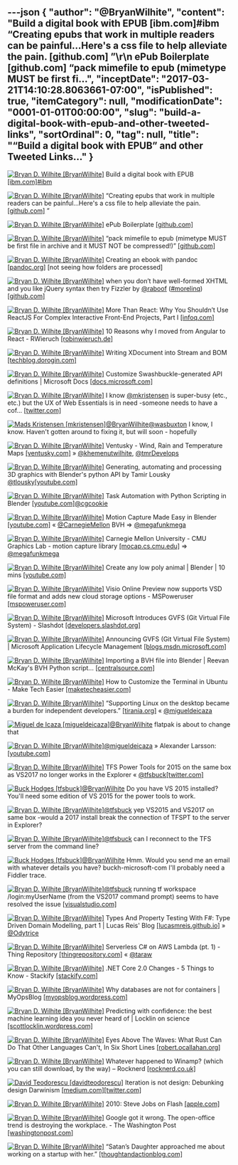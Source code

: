 ---json
{
  "author": "@BryanWilhite",
  "content": "Build a digital book with EPUB [ibm.com]#ibm “Creating epubs that work in multiple readers can be painful…Here's a css file to help alleviate the pain. [github.com] ”\r\n       ePub Boilerplate [github.com] “pack mimefile to epub (mimetype MUST be first fi...",
  "inceptDate": "2017-03-21T14:10:28.8063661-07:00",
  "isPublished": true,
  "itemCategory": null,
  "modificationDate": "0001-01-01T00:00:00",
  "slug": "build-a-digital-book-with-epub-and-other-tweeted-links",
  "sortOrdinal": 0,
  "tag": null,
  "title": "“Build a digital book with EPUB” and other Tweeted Links…"
}
---

[<img alt="Bryan D. Wilhite [BryanWilhite]" src="https://songhay.blob.core.windows.net/shared-social-twitter/BryanWilhite.jpeg">](http://t.co/UNdqV0Z1zz "Bryan D. Wilhite [BryanWilhite]") Build a digital book with EPUB [[ibm.com]](http://www.ibm.com/developerworks/xml/tutorials/x-epubtut/?platform=hootsuite)[#ibm](http://twitter.com/search?q=%23ibm)

[<img alt="Bryan D. Wilhite [BryanWilhite]" src="https://songhay.blob.core.windows.net/shared-social-twitter/BryanWilhite.jpeg">](http://t.co/UNdqV0Z1zz "Bryan D. Wilhite [BryanWilhite]") “Creating epubs that work in multiple readers can be painful…Here's a css file to help alleviate the pain. [[github.com]](https://github.com/mattharrison/epub-css-starter-kit?platform=hootsuite) ” 

[<img alt="Bryan D. Wilhite [BryanWilhite]" src="https://songhay.blob.core.windows.net/shared-social-twitter/BryanWilhite.jpeg">](http://t.co/UNdqV0Z1zz "Bryan D. Wilhite [BryanWilhite]") ePub Boilerplate [[github.com]](https://github.com/javierarce/epub-boilerplate?platform=hootsuite)

[<img alt="Bryan D. Wilhite [BryanWilhite]" src="https://songhay.blob.core.windows.net/shared-social-twitter/BryanWilhite.jpeg">](http://t.co/UNdqV0Z1zz "Bryan D. Wilhite [BryanWilhite]") “pack mimefile to epub (mimetype MUST be first file in archive and it MUST NOT be compressed!)” [[github.com]](https://github.com/ikrukov/epub?platform=hootsuite)

[<img alt="Bryan D. Wilhite [BryanWilhite]" src="https://songhay.blob.core.windows.net/shared-social-twitter/BryanWilhite.jpeg">](http://t.co/UNdqV0Z1zz "Bryan D. Wilhite [BryanWilhite]") Creating an ebook with pandoc [[pandoc.org]](http://pandoc.org/epub.html?platform=hootsuite) [not seeing how folders are processed] 

[<img alt="Bryan D. Wilhite [BryanWilhite]" src="https://songhay.blob.core.windows.net/shared-social-twitter/BryanWilhite.jpeg">](http://t.co/UNdqV0Z1zz "Bryan D. Wilhite [BryanWilhite]") when you don’t have well-formed XHTML and you like jQuery syntax then try Fizzler by [@raboof](http://twitter.com/raboof) ([#morelinq](http://twitter.com/search?q=%23morelinq)) [[github.com]](https://github.com/atifaziz/Fizzler?platform=hootsuite)

[<img alt="Bryan D. Wilhite [BryanWilhite]" src="https://songhay.blob.core.windows.net/shared-social-twitter/BryanWilhite.jpeg">](http://t.co/UNdqV0Z1zz "Bryan D. Wilhite [BryanWilhite]") More Than React: Why You Shouldn’t Use ReactJS For Complex Interactive Front-End Projects, Part I [[infoq.com]](https://www.infoq.com/articles/more-than-react-part-i)

[<img alt="Bryan D. Wilhite [BryanWilhite]" src="https://songhay.blob.core.windows.net/shared-social-twitter/BryanWilhite.jpeg">](http://t.co/UNdqV0Z1zz "Bryan D. Wilhite [BryanWilhite]") 10 Reasons why I moved from Angular to React - RWieruch [[robinwieruch.de]](https://www.robinwieruch.de/reasons-why-i-moved-from-angular-to-react/)

[<img alt="Bryan D. Wilhite [BryanWilhite]" src="https://songhay.blob.core.windows.net/shared-social-twitter/BryanWilhite.jpeg">](http://t.co/UNdqV0Z1zz "Bryan D. Wilhite [BryanWilhite]") Writing XDocument into Stream and BOM [[techblog.dorogin.com]](https://techblog.dorogin.com/writing-xdocument-into-stream-and-bom-f4e8380e2bdb#.okkhpviwd?platform=hootsuite)

[<img alt="Bryan D. Wilhite [BryanWilhite]" src="https://songhay.blob.core.windows.net/shared-social-twitter/BryanWilhite.jpeg">](http://t.co/UNdqV0Z1zz "Bryan D. Wilhite [BryanWilhite]") Customize Swashbuckle-generated API definitions | Microsoft Docs [[docs.microsoft.com]](https://docs.microsoft.com/en-us/azure/app-service-api/app-service-api-dotnet-swashbuckle-customize)

[<img alt="Bryan D. Wilhite [BryanWilhite]" src="https://songhay.blob.core.windows.net/shared-social-twitter/BryanWilhite.jpeg">](http://t.co/UNdqV0Z1zz "Bryan D. Wilhite [BryanWilhite]") I know [@mkristensen](http://twitter.com/mkristensen) is super-busy (etc., etc.) but the UX of Web Essentials is in need -someone needs to have a cof… [[twitter.com]](https://twitter.com/i/web/status/840310656960151552)

[<img alt="Mads Kristensen [mkristensen]" src="https://songhay.blob.core.windows.net/shared-social-twitter/mkristensen.jpeg">](http://t.co/uzMyatLQEv "Mads Kristensen [mkristensen]")[@BryanWilhite](http://twitter.com/BryanWilhite)[@wasbuxton](http://twitter.com/wasbuxton) I know, I know. Haven't gotten around to fixing it, but will soon - hopefully 

[<img alt="Bryan D. Wilhite [BryanWilhite]" src="https://songhay.blob.core.windows.net/shared-social-twitter/BryanWilhite.jpeg">](http://t.co/UNdqV0Z1zz "Bryan D. Wilhite [BryanWilhite]") Ventusky - Wind, Rain and Temperature Maps [[ventusky.com]](https://www.ventusky.com/) » [@khemenutwilhite](http://twitter.com/khemenutwilhite), [@tmrDevelops](http://twitter.com/tmrDevelops)

[<img alt="Bryan D. Wilhite [BryanWilhite]" src="https://songhay.blob.core.windows.net/shared-social-twitter/BryanWilhite.jpeg">](http://t.co/UNdqV0Z1zz "Bryan D. Wilhite [BryanWilhite]") Generating, automating and processing 3D graphics with Blender's python API by Tamir Lousky [@tlousky](http://twitter.com/tlousky)[[youtube.com]](https://www.youtube.com/watch?v=FB0TY51Hid0)

[<img alt="Bryan D. Wilhite [BryanWilhite]" src="https://songhay.blob.core.windows.net/shared-social-twitter/BryanWilhite.jpeg">](http://t.co/UNdqV0Z1zz "Bryan D. Wilhite [BryanWilhite]") Task Automation with Python Scripting in Blender [[youtube.com]](https://www.youtube.com/watch?v=ZZWSvUgR38Y)[@cgcookie](http://twitter.com/cgcookie)

[<img alt="Bryan D. Wilhite [BryanWilhite]" src="https://songhay.blob.core.windows.net/shared-social-twitter/BryanWilhite.jpeg">](http://t.co/UNdqV0Z1zz "Bryan D. Wilhite [BryanWilhite]") Motion Capture Made Easy in Blender [[youtube.com]](https://www.youtube.com/watch?v=dFLPjVWjmCY) « [@CarnegieMellon](http://twitter.com/CarnegieMellon) BVH =&gt; [@megafunkmega](http://twitter.com/megafunkmega)

[<img alt="Bryan D. Wilhite [BryanWilhite]" src="https://songhay.blob.core.windows.net/shared-social-twitter/BryanWilhite.jpeg">](http://t.co/UNdqV0Z1zz "Bryan D. Wilhite [BryanWilhite]") Carnegie Mellon University - CMU Graphics Lab - motion capture library [[mocap.cs.cmu.edu]](http://mocap.cs.cmu.edu/) =&gt; [@megafunkmega](http://twitter.com/megafunkmega)

[<img alt="Bryan D. Wilhite [BryanWilhite]" src="https://songhay.blob.core.windows.net/shared-social-twitter/BryanWilhite.jpeg">](http://t.co/UNdqV0Z1zz "Bryan D. Wilhite [BryanWilhite]") Create any low poly animal | Blender | 10 mins [[youtube.com]](https://www.youtube.com/watch?v=JjW6r10Mlqs)

[<img alt="Bryan D. Wilhite [BryanWilhite]" src="https://songhay.blob.core.windows.net/shared-social-twitter/BryanWilhite.jpeg">](http://t.co/UNdqV0Z1zz "Bryan D. Wilhite [BryanWilhite]") Visio Online Preview now supports VSD file format and adds new cloud storage options - MSPoweruser [[mspoweruser.com]](https://mspoweruser.com/visio-online-preview-now-supports-vsd-file-format-adds-new-cloud-storage-options/)

[<img alt="Bryan D. Wilhite [BryanWilhite]" src="https://songhay.blob.core.windows.net/shared-social-twitter/BryanWilhite.jpeg">](http://t.co/UNdqV0Z1zz "Bryan D. Wilhite [BryanWilhite]") Microsoft Introduces GVFS (Git Virtual File System) - Slashdot [[developers.slashdot.org]](https://developers.slashdot.org/story/17/02/03/1427213/microsoft-introduces-gvfs-git-virtual-file-system?utm_source=feedly1.0mainlinkanon&utm_medium=feed)

[<img alt="Bryan D. Wilhite [BryanWilhite]" src="https://songhay.blob.core.windows.net/shared-social-twitter/BryanWilhite.jpeg">](http://t.co/UNdqV0Z1zz "Bryan D. Wilhite [BryanWilhite]") Announcing GVFS (Git Virtual File System) | Microsoft Application Lifecycle Management [[blogs.msdn.microsoft.com]](https://blogs.msdn.microsoft.com/visualstudioalm/2017/02/03/announcing-gvfs-git-virtual-file-system/)

[<img alt="Bryan D. Wilhite [BryanWilhite]" src="https://songhay.blob.core.windows.net/shared-social-twitter/BryanWilhite.jpeg">](http://t.co/UNdqV0Z1zz "Bryan D. Wilhite [BryanWilhite]") Importing a BVH file into Blender | Reevan McKay's BVH Python script... [[centralsource.com]](http://centralsource.com/blender/bvh/what.htm?platform=hootsuite)

[<img alt="Bryan D. Wilhite [BryanWilhite]" src="https://songhay.blob.core.windows.net/shared-social-twitter/BryanWilhite.jpeg">](http://t.co/UNdqV0Z1zz "Bryan D. Wilhite [BryanWilhite]") How to Customize the Terminal in Ubuntu - Make Tech Easier [[maketecheasier.com]](https://www.maketecheasier.com/customize-terminal-ubuntu/)

[<img alt="Bryan D. Wilhite [BryanWilhite]" src="https://songhay.blob.core.windows.net/shared-social-twitter/BryanWilhite.jpeg">](http://t.co/UNdqV0Z1zz "Bryan D. Wilhite [BryanWilhite]") “Supporting Linux on the desktop became a burden for independent developers.” [[tirania.org]](http://tirania.org/blog/archive/2012/Aug-29.html) « [@migueldeicaza](http://twitter.com/migueldeicaza)

[<img alt="Miguel de Icaza [migueldeicaza]" src="https://songhay.blob.core.windows.net/shared-social-twitter/migueldeicaza.png">](http://t.co/Y2zRB337dJ "Miguel de Icaza [migueldeicaza]")[@BryanWilhite](http://twitter.com/BryanWilhite) flatpak is about to change that 

[<img alt="Bryan D. Wilhite [BryanWilhite]" src="https://songhay.blob.core.windows.net/shared-social-twitter/BryanWilhite.jpeg">](http://t.co/UNdqV0Z1zz "Bryan D. Wilhite [BryanWilhite]")[@migueldeicaza](http://twitter.com/migueldeicaza) » Alexander Larsson: [[youtube.com]](https://www.youtube.com/watch?v=G1OFcNQ5Fw8)

[<img alt="Bryan D. Wilhite [BryanWilhite]" src="https://songhay.blob.core.windows.net/shared-social-twitter/BryanWilhite.jpeg">](http://t.co/UNdqV0Z1zz "Bryan D. Wilhite [BryanWilhite]") TFS Power Tools for 2015 on the same box as VS2017 no longer works in the Explorer « [@tfsbuck](http://twitter.com/tfsbuck)[[twitter.com]](https://twitter.com/BryanWilhite/status/841801363445043201/photo/1)

[<img alt="Buck Hodges [tfsbuck]" src="https://songhay.blob.core.windows.net/shared-social-twitter/tfsbuck.png">](https://t.co/wkyxtrI1VJ "Buck Hodges [tfsbuck]")[@BryanWilhite](http://twitter.com/BryanWilhite) Do you have VS 2015 installed? You'll need some edition of VS 2015 for the power tools to work. 

[<img alt="Bryan D. Wilhite [BryanWilhite]" src="https://songhay.blob.core.windows.net/shared-social-twitter/BryanWilhite.jpeg">](http://t.co/UNdqV0Z1zz "Bryan D. Wilhite [BryanWilhite]")[@tfsbuck](http://twitter.com/tfsbuck) yep VS2015 and VS2017 on same box -would a 2017 install break the connection of TFSPT to the server in Explorer? 

[<img alt="Bryan D. Wilhite [BryanWilhite]" src="https://songhay.blob.core.windows.net/shared-social-twitter/BryanWilhite.jpeg">](http://t.co/UNdqV0Z1zz "Bryan D. Wilhite [BryanWilhite]")[@tfsbuck](http://twitter.com/tfsbuck) can I reconnect to the TFS server from the command line? 

[<img alt="Buck Hodges [tfsbuck]" src="https://songhay.blob.core.windows.net/shared-social-twitter/tfsbuck.png">](https://t.co/wkyxtrI1VJ "Buck Hodges [tfsbuck]")[@BryanWilhite](http://twitter.com/BryanWilhite) Hmm. Would you send me an email with whatever details you have? buckh-microsoft-com I'll probably need a Fiddler trace. 

[<img alt="Bryan D. Wilhite [BryanWilhite]" src="https://songhay.blob.core.windows.net/shared-social-twitter/BryanWilhite.jpeg">](http://t.co/UNdqV0Z1zz "Bryan D. Wilhite [BryanWilhite]")[@tfsbuck](http://twitter.com/tfsbuck) running tf workspace /login:myUserName (from the VS2017 command prompt) seems to have resolved the issue [[visualstudio.com]](https://www.visualstudio.com/en-us/docs/tfvc/workspace-command)

[<img alt="Bryan D. Wilhite [BryanWilhite]" src="https://songhay.blob.core.windows.net/shared-social-twitter/BryanWilhite.jpeg">](http://t.co/UNdqV0Z1zz "Bryan D. Wilhite [BryanWilhite]") Types And Property Testing With F#: Type Driven Domain Modelling, part 1 | Lucas Reis' Blog [[lucasmreis.github.io]](http://lucasmreis.github.io/blog/type-driven-domain-modelling-part-1/) » [@Odytrice](http://twitter.com/Odytrice)

[<img alt="Bryan D. Wilhite [BryanWilhite]" src="https://songhay.blob.core.windows.net/shared-social-twitter/BryanWilhite.jpeg">](http://t.co/UNdqV0Z1zz "Bryan D. Wilhite [BryanWilhite]") Serverless C# on AWS Lambda (pt. 1) - Thing Repository [[thingrepository.com]](http://thingrepository.com/2017/02/05/Serverless-C-on-AWS-Lambda-pt-1/) « [@taraw](http://twitter.com/taraw)

[<img alt="Bryan D. Wilhite [BryanWilhite]" src="https://songhay.blob.core.windows.net/shared-social-twitter/BryanWilhite.jpeg">](http://t.co/UNdqV0Z1zz "Bryan D. Wilhite [BryanWilhite]") .NET Core 2.0 Changes - 5 Things to Know - Stackify [[stackify.com]](https://stackify.com/net-core-2-0-changes/)

[<img alt="Bryan D. Wilhite [BryanWilhite]" src="https://songhay.blob.core.windows.net/shared-social-twitter/BryanWilhite.jpeg">](http://t.co/UNdqV0Z1zz "Bryan D. Wilhite [BryanWilhite]") Why databases are not for containers | MyOpsBlog [[myopsblog.wordpress.com]](https://myopsblog.wordpress.com/2017/02/06/why-databases-is-not-for-containers/)

[<img alt="Bryan D. Wilhite [BryanWilhite]" src="https://songhay.blob.core.windows.net/shared-social-twitter/BryanWilhite.jpeg">](http://t.co/UNdqV0Z1zz "Bryan D. Wilhite [BryanWilhite]") Predicting with confidence: the best machine learning idea you never heard of | Locklin on science [[scottlocklin.wordpress.com]](https://scottlocklin.wordpress.com/2016/12/05/predicting-with-confidence-the-best-machine-learning-idea-you-never-heard-of/)

[<img alt="Bryan D. Wilhite [BryanWilhite]" src="https://songhay.blob.core.windows.net/shared-social-twitter/BryanWilhite.jpeg">](http://t.co/UNdqV0Z1zz "Bryan D. Wilhite [BryanWilhite]") Eyes Above The Waves: What Rust Can Do That Other Languages Can't, In Six Short Lines [[robert.ocallahan.org]](http://robert.ocallahan.org/2017/02/what-rust-can-do-that-other-languages.html)

[<img alt="Bryan D. Wilhite [BryanWilhite]" src="https://songhay.blob.core.windows.net/shared-social-twitter/BryanWilhite.jpeg">](http://t.co/UNdqV0Z1zz "Bryan D. Wilhite [BryanWilhite]") Whatever happened to Winamp? (which you can still download, by the way) – Rocknerd [[rocknerd.co.uk]](https://rocknerd.co.uk/2017/02/05/whatever-happened-to-winamp-which-you-can-still-download-by-the-way/)

[<img alt="David Teodorescu [davidteodorescu]" src="https://songhay.blob.core.windows.net/shared-social-twitter/davidteodorescu.jpg">](https://t.co/2DVE43FwOK "David Teodorescu [davidteodorescu]") Iteration is not design: Debunking design Darwinism [[medium.com]](https://medium.com/the-design-innovator/iteration-is-not-design-668695445f76#.fttvv2to0)[[twitter.com]](https://twitter.com/davidteodorescu/status/844251265790066688/photo/1)

[<img alt="Bryan D. Wilhite [BryanWilhite]" src="https://songhay.blob.core.windows.net/shared-social-twitter/BryanWilhite.jpeg">](http://t.co/UNdqV0Z1zz "Bryan D. Wilhite [BryanWilhite]") 2010: Steve Jobs on Flash [[apple.com]](http://www.apple.com/hotnews/thoughts-on-flash/?AID=10480621&PID=3821802&SID=1qzwj0nqanf4x)

[<img alt="Bryan D. Wilhite [BryanWilhite]" src="https://songhay.blob.core.windows.net/shared-social-twitter/BryanWilhite.jpeg">](http://t.co/UNdqV0Z1zz "Bryan D. Wilhite [BryanWilhite]") Google got it wrong. The open-office trend is destroying the workplace. - The Washington Post [[washingtonpost.com]](https://www.washingtonpost.com/posteverything/wp/2014/12/30/google-got-it-wrong-the-open-office-trend-is-destroying-the-workplace/?utm_term=.fc9aba1a5c15)

[<img alt="Bryan D. Wilhite [BryanWilhite]" src="https://songhay.blob.core.windows.net/shared-social-twitter/BryanWilhite.jpeg">](http://t.co/UNdqV0Z1zz "Bryan D. Wilhite [BryanWilhite]") “Satan’s Daughter approached me about working on a startup with her.” [[thoughtandactionblog.com]](https://thoughtandactionblog.com/2017/02/03/satans-daughter/)
